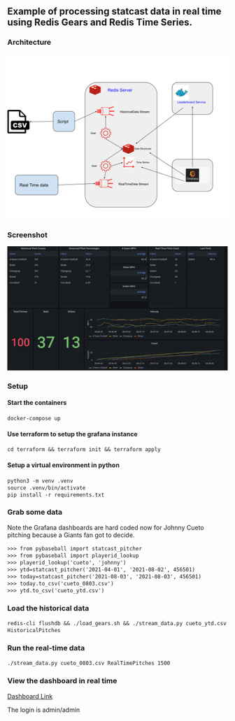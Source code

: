 ## Example of processing statcast data in real time using Redis Gears and Redis Time Series.

### Architecture

![img](docs/baseball_demo.svg)


### Screenshot

![img](docs/screenshot.png)


### Setup

#### Start the containers

```
docker-compose up
```

#### Use terraform to setup the grafana instance

```
cd terraform && terraform init && terraform apply
```

#### Setup a virtual environment in python

```
python3 -m venv .venv
source .venv/bin/activate
pip install -r requirements.txt
```

### Grab some data

Note the Grafana dashboards are hard coded now for Johnny Cueto pitching because a Giants fan got to decide.

```
>>> from pybaseball import statcast_pitcher
>>> from pybaseball import playerid_lookup
>>> playerid_lookup('cueto', 'johnny')
>>> ytd=statcast_pitcher('2021-04-01', '2021-08-02', 456501)
>>> today=statcast_pitcher('2021-08-03', '2021-08-03', 456501)
>>> today.to_csv('cueto_0803.csv')
>>> ytd.to_csv('cueto_ytd.csv')
```


### Load the historical data

```
redis-cli flushdb && ./load_gears.sh && ./stream_data.py cueto_ytd.csv HistoricalPitches
```

### Run the real-time data

```
./stream_data.py cueto_0803.csv RealTimePitches 1500
```

### View the dashboard in real time

[Dashboard Link](http://localhost:3000/d/OYw4XXtnk/pitches?orgId=1&from=now-15m&to=now&refresh=1s)

The login is admin/admin